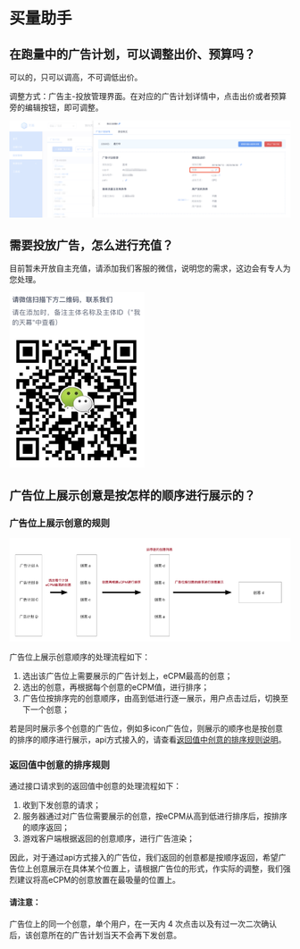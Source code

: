 # 买量助手

## 在跑量中的广告计划，可以调整出价、预算吗？

可以的，只可以调高，不可调低出价。

调整方式：广告主-投放管理界面。在对应的广告计划详情中，点击出价或者预算旁的编辑按钮，即可调整。

![&#x8C03;&#x6574;&#x51FA;&#x4EF7;](../.gitbook/assets/image%20%2822%29.png)

## 需要投放广告，怎么进行充值？

目前暂未开放自主充值，请添加我们客服的微信，说明您的需求，这边会有专人为您处理。

![](../.gitbook/assets/image%20%2877%29.png)

## 广告位上展示创意是按怎样的顺序进行展示的？

### 广告位上展示创意的规则

![](../.gitbook/assets/image%20%2881%29.png)

广告位上展示创意顺序的处理流程如下：

1. 选出该广告位上需要展示的广告计划上，eCPM最高的创意；
2. 选出的创意，再根据每个创意的eCPM值，进行排序；
3. 广告位按排序完的创意顺序，由高到低进行逐一展示，用户点击过后，切换至下一个创意；

若是同时展示多个创意的广告位，例如多icon广告位，则展示的顺序也是按创意的排序的顺序进行展示，api方式接入的，请查看[返回值中创意的排序规则说明](../selling/dev-guide/componentization/api/#guang-gao-wei-shang-zhan-shi-chuang-yi-de-gui-ze)。

### 返回值中创意的排序规则

通过接口请求到的返回值中创意的处理流程如下：

1. 收到下发创意的请求；
2. 服务器通过对广告位需要展示的创意，按eCPM从高到低进行排序后，按排序的顺序返回；
3. 游戏客户端根据返回的创意顺序，进行广告渲染；

因此，对于通过api方式接入的广告位，我们返回的创意都是按顺序返回，希望广告位上创意展示在具体某个位置上，请根据广告位的形式，作实际的调整，我们强烈建议将高eCPM的创意放置在最吸量的位置上。 

#### 请注意：

广告位上的同一个创意，单个用户，在一天内 4 次点击以及有过一次二次确认后，该创意所在的广告计划当天不会再下发创意。

